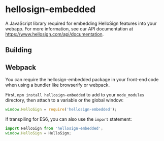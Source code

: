 # hellosign-embedded
A JavaScript library required for embedding HelloSign features into your webapp. For more information, see our API documentation at https://www.hellosign.com/api/documentation.

## Building

## Webpack
You can require the hellosign-embedded package in your front-end code when using a bundler like browserify or webpack.

First, `npm install hellosign-embedded` to add to your `node_modules` directory, then attach to a variable or the global window:

````javascript
window.HelloSign = require('hellosign-embedded');
````
If transpiling for ES6, you can also use the `import` statement:

````javascript
import HelloSign from 'hellosign-embedded';
window.HelloSign = HelloSign;
````
